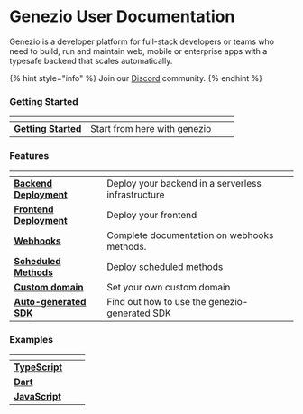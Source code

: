 # Genezio User Documentation

Genezio is a developer platform for full-stack developers or teams who need to build, run and maintain web, mobile or enterprise apps with a typesafe backend that scales automatically.

{% hint style="info" %}
Join our [Discord](https://discord.gg/uc9H5YKjXv) community.
{% endhint %}

### Getting Started

<table data-card-size="large" data-view="cards"><thead><tr><th></th><th></th><th></th><th data-hidden data-card-target data-type="content-ref"></th></tr></thead><tbody><tr><td><a href="getting-started.md"><strong>Getting Started</strong></a></td><td>Start from here with genezio</td><td></td><td></td></tr></tbody></table>

### Features

<table data-card-size="large" data-view="cards"><thead><tr><th></th><th></th><th></th></tr></thead><tbody><tr><td><a href="features/backend-deployment.md"><strong>Backend Deployment</strong></a></td><td>Deploy your backend in a serverless infrastructure</td><td></td></tr><tr><td><a href="./#frontend-deployment"><strong>Frontend Deployment</strong></a></td><td>Deploy your frontend</td><td></td></tr><tr><td><a href="features/http-methods-webhooks.md"><strong>Webhooks</strong></a></td><td>Complete documentation on webhooks methods.</td><td></td></tr><tr><td><a href="features/cron-methods.md"><strong>Scheduled Methods</strong></a></td><td>Deploy scheduled methods</td><td></td></tr><tr><td><a href="features/custom-domain-configuration.md"><strong>Custom domain</strong></a></td><td>Set your own custom domain</td><td></td></tr><tr><td><a href="features/generated-sdk.md"><strong>Auto-generated SDK</strong></a></td><td>Find out how to use the genezio-generated SDK</td><td></td></tr></tbody></table>

### Examples

<table data-view="cards"><thead><tr><th></th><th></th><th></th></tr></thead><tbody><tr><td><a href="examples/typescript/"><strong>TypeScript</strong></a></td><td></td><td></td></tr><tr><td><a href="examples/dart/"><strong>Dart</strong></a></td><td></td><td></td></tr><tr><td><a href="examples/javascript/"><strong>JavaScript</strong></a></td><td></td><td></td></tr></tbody></table>
